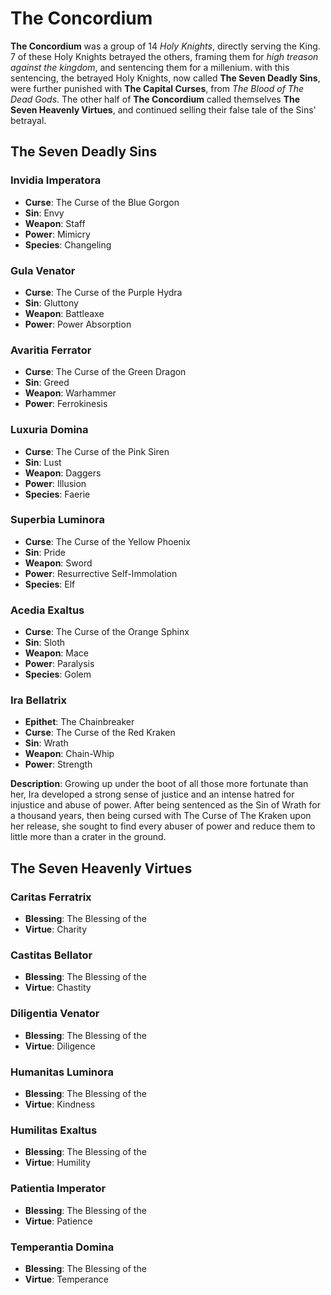 
# __The Concordium__

__The Concordium__ was a group of 14 _Holy Knights_, directly serving the King. 7 of these Holy Knights betrayed the others, framing them for _high treason against the kingdom_, and sentencing them for a millenium. with this sentencing, the betrayed Holy Knights, now called __The Seven Deadly Sins__, were further punished with __The Capital Curses__, from _The Blood of The Dead Gods_. The other half of __The Concordium__ called themselves __The Seven Heavenly Virtues__, and continued selling their false tale of the Sins' betrayal.

## The Seven Deadly Sins


### Invidia Imperatora
- **Curse**: The Curse of the Blue Gorgon
- **Sin**: Envy
- **Weapon**: Staff
- **Power**: Mimicry
- **Species**: Changeling

### Gula Venator
- **Curse**: The Curse of the Purple Hydra
- **Sin**: Gluttony
- **Weapon**: Battleaxe
- **Power**: Power Absorption

### Avaritia Ferrator
- **Curse**: The Curse of the Green Dragon
- **Sin**: Greed
- **Weapon**: Warhammer
- **Power**: Ferrokinesis

### Luxuria Domina
- **Curse**: The Curse of the Pink Siren
- **Sin**: Lust
- **Weapon**: Daggers
- **Power**: Illusion
- **Species**: Faerie

### Superbia Luminora
- **Curse**: The Curse of the Yellow Phoenix
- **Sin**: Pride
- **Weapon**: Sword
- **Power**: Resurrective Self-Immolation
- **Species**: Elf

### Acedia Exaltus
- **Curse**: The Curse of the Orange Sphinx
- **Sin**: Sloth
- **Weapon**: Mace
- **Power**: Paralysis
- **Species**: Golem

### Ira Bellatrix
- **Epithet**: The Chainbreaker
- **Curse**: The Curse of the Red Kraken
- **Sin**: Wrath
- **Weapon**: Chain-Whip
- **Power**: Strength

**Description**:
Growing up under the boot of all those more fortunate than her, Ira developed a strong sense of justice and an intense hatred for injustice and abuse of power. After being sentenced as the Sin of Wrath for a thousand years, then being cursed with The Curse of The Kraken upon her release, she sought to find every abuser of power and reduce them to little more than a crater in the ground.
## The Seven Heavenly Virtues


### Caritas Ferratrix
- **Blessing**: The Blessing of the  
- **Virtue**: Charity

### Castitas Bellator
- **Blessing**: The Blessing of the  
- **Virtue**: Chastity

### Diligentia Venator
- **Blessing**: The Blessing of the  
- **Virtue**: Diligence

### Humanitas Luminora
- **Blessing**: The Blessing of the  
- **Virtue**: Kindness

### Humilitas Exaltus
- **Blessing**: The Blessing of the  
- **Virtue**: Humility

### Patientia Imperator
- **Blessing**: The Blessing of the  
- **Virtue**: Patience

### Temperantia Domina
- **Blessing**: The Blessing of the  
- **Virtue**: Temperance
